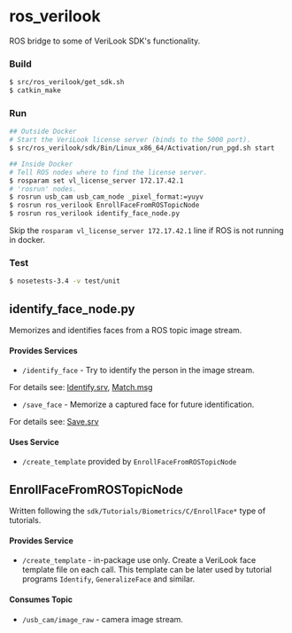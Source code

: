 # ros_verilook

ROS bridge to some of VeriLook SDK's functionality.

### Build
```bash
$ src/ros_verilook/get_sdk.sh
$ catkin_make
```

### Run

```bash
## Outside Docker
# Start the VeriLook license server (binds to the 5000 port).
$ src/ros_verilook/sdk/Bin/Linux_x86_64/Activation/run_pgd.sh start

## Inside Docker
# Tell ROS nodes where to find the license server.
$ rosparam set vl_license_server 172.17.42.1
# 'rosrun' nodes.
$ rosrun usb_cam usb_cam_node _pixel_format:=yuyv
$ rosrun ros_verilook EnrollFaceFromROSTopicNode
$ rosrun ros_verilook identify_face_node.py
```

Skip the `rosparam vl_license_server 172.17.42.1` line if ROS is not running in
docker.

### Test

```bash
$ nosetests-3.4 -v test/unit
```

## identify_face_node.py

Memorizes and identifies faces from a ROS topic image stream.

#### Provides Services
* `/identify_face` - Try to identify the person in the image stream.

For details see: [Identify.srv](srv/Identify.srv), [Match.msg](msg/Match.msg)

* `/save_face` - Memorize a captured face for future identification.

For details see: [Save.srv](srv/Save.srv)

#### Uses Service
* `/create_template` provided by `EnrollFaceFromROSTopicNode`

## EnrollFaceFromROSTopicNode

Written following the `sdk/Tutorials/Biometrics/C/EnrollFace*` type of tutorials.

#### Provides Service
* `/create_template` - in-package use only. Create a VeriLook face template file
on each call. This template can be later used by tutorial programs `Identify`,
`GeneralizeFace` and similar.

#### Consumes Topic
* `/usb_cam/image_raw` - camera image stream.
